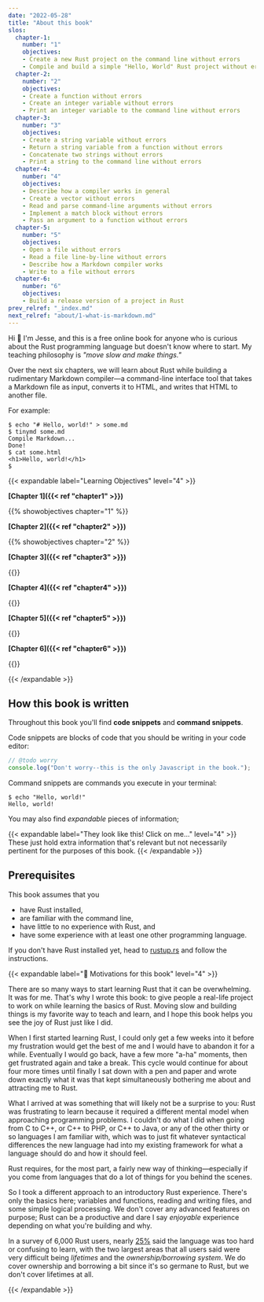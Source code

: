```yaml
---
date: "2022-05-28"
title: "About this book"
slos:
  chapter-1:
    number: "1"
    objectives:
    - Create a new Rust project on the command line without errors 
    - Compile and build a simple "Hello, World" Rust project without errors
  chapter-2:
    number: "2"
    objectives:
    - Create a function without errors
    - Create an integer variable without errors
    - Print an integer variable to the command line without errors
  chapter-3:
    number: "3"
    objectives:
    - Create a string variable without errors
    - Return a string variable from a function without errors
    - Concatenate two strings without errors
    - Print a string to the command line without errors
  chapter-4:
    number: "4"
    objectives:
    - Describe how a compiler works in general
    - Create a vector without errors
    - Read and parse command-line arguments without errors
    - Implement a match block without errors
    - Pass an argument to a function without errors
  chapter-5:
    number: "5"
    objectives:
    - Open a file without errors
    - Read a file line-by-line without errors
    - Describe how a Markdown compiler works
    - Write to a file without errors
  chapter-6:
    number: "6"
    objectives:
    - Build a release version of a project in Rust
prev_relref: "_index.md"
next_relref: "about/1-what-is-markdown.md"
---
```


Hi 👋 I'm Jesse, and this is a free online book for anyone who is curious about 
the Rust programming language but doesn't know where to start. My teaching 
philosophy is _"move slow and make things."_

Over the next six chapters, we will learn about Rust while building a 
rudimentary Markdown compiler&mdash;a command-line interface tool that takes 
a Markdown file as input, converts it to HTML, and writes that HTML to another 
file.

For example:

```
$ echo "# Hello, world!" > some.md
$ tinymd some.md
Compile Markdown...
Done!
$ cat some.html
<h1>Hello, world!</h1>
$ 
```

{{< expandable label="Learning Objectives" level="4" >}}

**[Chapter 1]({{< ref "chapter1" >}})**

{{% showobjectives chapter="1" %}}

**[Chapter 2]({{< ref "chapter2" >}})**

{{% showobjectives chapter="2" %}}

**[Chapter 3]({{< ref "chapter3" >}})**

{{<showobjectives chapter="3">}}

**[Chapter 4]({{< ref "chapter4" >}})**

{{<showobjectives chapter="4">}}

**[Chapter 5]({{< ref "chapter5" >}})**

{{<showobjectives chapter="5">}}

**[Chapter 6]({{< ref "chapter6" >}})**

{{<showobjectives chapter="6">}}

{{< /expandable >}}

## How this book is written

Throughout this book you'll find **code snippets** and **command snippets**. 

Code snippets are blocks of code that you should be writing in your code editor: 

```javascript
// @todo worry
console.log("Don't worry--this is the only Javascript in the book.");
```

Command snippets are commands you execute in your terminal:

```
$ echo "Hello, world!"
Hello, world!
```

You may also find _expandable_ pieces of information;

{{< expandable label="They look like this! Click on me..." level="4" >}}
These just hold extra information that's relevant but not necessarily pertinent 
for the purposes of this book. 
{{< /expandable >}}

## Prerequisites

This book assumes that you

* have Rust installed,
* are familiar with the command line,
* have little to no experience with Rust, and
* have some experience with at least one other programming language.

If you don't have Rust installed yet, head to [rustup.rs](https://rustup.rs/#) 
and follow the instructions. 

{{< expandable label="🤍 Motivations for this book" level="4" >}}

There are so many ways to start learning Rust that it can be overwhelming. It was 
for me. That's why I wrote this book: to give people a real-life project to 
work on while learning the basics of Rust. Moving slow and building things is 
my favorite way to teach and learn, and I hope this book helps you see the joy 
of Rust just like I did.

When I first started learning Rust, I could only get a few weeks into it before my 
frustration would get the best of me and I would have to abandon it for a while. 
Eventually I would go back, have a few more "a-ha" moments, then get 
frustrated again and take a break. This cycle would continue for about four more 
times until finally I sat down with a pen and paper and wrote down exactly what it 
was that kept simultaneously bothering me about and attracting me to Rust. 

What I arrived at was something that will likely not be a surprise to you: Rust 
was frustrating to learn because it required a different mental model when approaching 
programming problems. I couldn't do what I did when going from C to C++, or C++ to PHP, 
or C++ to Java, or any of the other thirty or so languages I am familiar with, which 
was to just fit whatever syntactical differences the new language had into my 
existing framework for what a language should do and how it should feel. 

Rust requires, for the most part, a fairly new way of thinking&mdash;especially 
if you come from languages that do a lot of things for you behind the scenes.

So I took a different approach to an introductory Rust experience. There's only 
the basics here; variables and functions, reading and writing files, and 
some simple logical processing. We don't cover any advanced features on purpose; 
Rust can be a productive and dare I say _enjoyable_ experience depending on what 
you're building and why. 

In a survey of 6,000 Rust users, nearly [25%](https://www.infoworld.com/article/3324488/rust-language-is-too-hard-to-learn-and-use-says-user-survey.html) said the language 
was too hard or confusing to learn, with the two largest areas that all users said 
were very difficult being *lifetimes* and the *ownership/borrowing system*. We 
do cover ownership and borrowing a bit since it's so germane to Rust, but we don't 
cover lifetimes at all. 

{{< /expandable >}}
